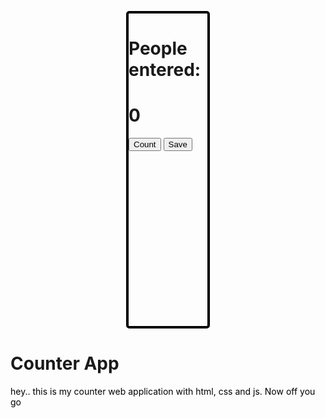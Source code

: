 
<html>
<head>
    <meta charset="UTF-8">
    <meta http-equiv="X-UA-Compatible" content="IE=edge">
    <meta name="viewport" content="width=device-width, initial-scale=1.0">
    <title>Portfolio</title>
<script async src="https://pagead2.googlesyndication.com/pagead/js/adsbygoogle.js?client=ca-pub-5162521429185697"
     crossorigin="anonymous"></script>
<style>
    #container_div {
  width: 25%;
  height: 500px;
  border-radius: 5px;
  border: 4px solid black;
  background-image: url(54850_naruto.jpg);
  background-size: cover;
  margin: auto;
}

div > h1 {
  display: -webkit-box;
  display: -ms-flexbox;
  display: flex;
  -webkit-box-pack: center;
      -ms-flex-pack: center;
          justify-content: center;
  margin-top: auto;
  font-family: Verdana, Geneva, Tahoma, sans-serif;
  margin-bottom: 50px;
}

#btn_1 {
  width: 50%;
  margin-left: 25%;
  height: 70px;
  margin-top: 10px;
  display: block;
  background-color: red;
  margin-bottom: 10px;
  font-weight: bolder;
  font-size: 30px;
  border-radius: 5px;
}

#btn_2 {
  width: 50%;
  margin-left: 25%;
  height: 70px;
  background-color: green;
  font-size: 30px;
  font-weight: bolder;
}

@media screen and (max-width: 600px) {
  body {
    background-size: cover;
  }
  body div {
    min-height: 50%;
    min-width: 60%;
  }
  #btn_1 {
    width: 50%;
    margin-left: 25%;
    height: 70px;
    margin-top: 10px;
    display: block;
    background-color: red;
    margin-bottom: 10px;
    font-weight: bolder;
    font-size: 30px;
    border-radius: 5px;
    border: white;
  }
  #btn_2 {
    width: 50%;
    margin-left: 25%;
    height: 70px;
    border: white;
    background-color: green;
    font-size: 30px;
    font-weight: bolder;
  }
}

#paragraph {
  font-weight: bolder;
  font-size: 25px;
  color: black;
  display: -webkit-box;
  display: -ms-flexbox;
  display: flex;
  -webkit-box-pack: center;
      -ms-flex-pack: center;
          justify-content: center;
}
/*# sourceMappingURL=countApp.css.map */
</style>
</head>
<body id="body">
    <div id="container_div">
        <h1>People entered:</h1>
        <h1 id="count">0</h1>
        <button id="btn_1" onclick="counter()">Count</button>
        <button id="btn_2" onclick="safe()">Save</button>
        <p id="paragraph"></p>
    </div>
    <script>
    let number = document.getElementById("count")
 let buttonClick = document.getElementById("btn_1")
let count = 0
function counter(){
    let x = count += 1
    number.innerText = x
}
// next stuffs 
document.getElementById("btn_2")
function safe(){
let paragraph = document.getElementById("paragraph")
let p = paragraph.innerText = "_" + number.innerText + "_"
number.textContent = "0"
count = 0
}
// a comment
    </script>
 <h1>Counter App</h1>
<p style="color:black">hey.. this is my counter web application with html, css and js. Now off you go</p>
</body>
</html>

